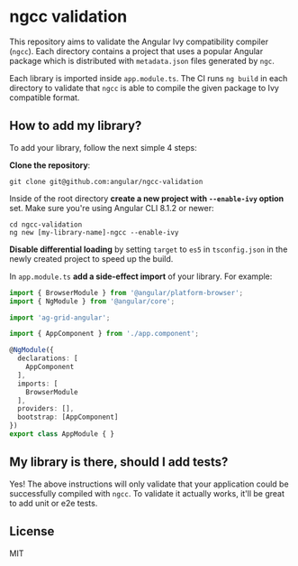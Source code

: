 # ngcc validation

This repository aims to validate the Angular Ivy compatibility compiler (`ngcc`). Each directory contains a project that uses a popular Angular package which is distributed with `metadata.json` files generated by `ngc`.

Each library is imported inside `app.module.ts`. The CI runs `ng build` in each directory to validate that `ngcc` is able to compile the given package to Ivy compatible format.

## How to add my library?

To add your library, follow the next simple 4 steps:

**Clone the repository**:

```
git clone git@github.com:angular/ngcc-validation
```

Inside of the root directory **create a new project with `--enable-ivy` option** set. Make sure you're using Angular CLI 8.1.2 or newer:

```
cd ngcc-validation
ng new [my-library-name]-ngcc --enable-ivy
```

**Disable differential loading** by setting `target` to `es5` in `tsconfig.json` in the newly created project to speed up the build.

In `app.module.ts` **add a side-effect import** of your library. For example:

```ts
import { BrowserModule } from '@angular/platform-browser';
import { NgModule } from '@angular/core';

import 'ag-grid-angular';

import { AppComponent } from './app.component';

@NgModule({
  declarations: [
    AppComponent
  ],
  imports: [
    BrowserModule
  ],
  providers: [],
  bootstrap: [AppComponent]
})
export class AppModule { }
```

## My library is there, should I add tests?

Yes! The above instructions will only validate that your application could be successfully compiled with `ngcc`. To validate it actually works, it'll be great to add unit or e2e tests.

## License

MIT
